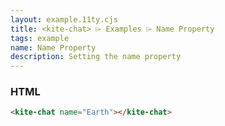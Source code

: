 ```yaml
---
layout: example.11ty.cjs
title: <kite-chat> ⌲ Examples ⌲ Name Property
tags: example
name: Name Property
description: Setting the name property
---
```


<kite-chat name="Earth"></kite-chat>

<h3>HTML</h3>

```html
<kite-chat name="Earth"></kite-chat>
```
